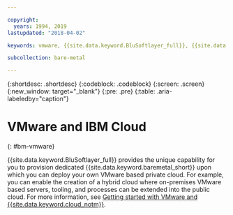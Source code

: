 ```yaml
---

copyright:
  years: 1994, 2019
lastupdated: "2018-04-02"

keywords: vmware, {{site.data.keyword.BluSoftlayer_full}}, {{site.data.keyword.baremetal_short}}

subcollection: bare-metal

---
```


{:shortdesc: .shortdesc}
{:codeblock: .codeblock}
{:screen: .screen}
{:new_window: target="_blank"}
{:pre: .pre}
{:table: .aria-labeledby="caption"}

# VMware and IBM Cloud
{: #bm-vmware}

{{site.data.keyword.BluSoftlayer_full}} provides the unique capability for you to provision dedicated
{{site.data.keyword.baremetal_short}} upon which you can deploy your own VMware based private cloud. For example, you can enable the
creation of a hybrid cloud where on-premises VMware based servers, tooling, and processes can be extended into the public cloud. For more
information, see [Getting started with VMware and {{site.data.keyword.cloud_notm}}](/docs/infrastructure/vmware?topic=VMware-getting-started-tutorial).
